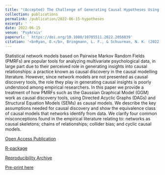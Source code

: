```yaml
---
title: "(Accepted) The Challenge of Generating Causal Hypotheses Using Network Models"
collection: publications
permalink: /publication/2022-06-15-hypotheses
excerpt: ' '
date: 2022-06-15
venue: 'PsyArxiv'
paperurl: ' https://doi.org/10.1080/10705511.2022.2056039'
citation: '<b>Ryan, O.</b>, Bringmann, L. F., & Schuurman, N. K. (2022). The Challenge of Generating Causal Hypotheses Using Network Models. Structural Equation Modeling: A Multidisciplinary Journal.'
---
```


Statistical network models based on Pairwise Markov Random Fields (PMRFs) are popular tools for analyzing multivariate psychological data, in large part due to their perceived role in generating insights into causal relationships: a practice known as causal discovery in the causal modelling literature. However, since network models are not presented as causal discovery tools, the role they play in generating causal insights is poorly understood among empirical researchers. In this paper we provide a treatment of how PMRFs such as the Gaussian Graphical Model (GGM) work as causal discovery tools, using Directed Acyclic Graphs (DAGs) and Structural Equation Models (SEMs) as causal models. We describe the key assumptions needed for causal discovery and show the equivalence class of causal models that networks identify from data. We clarify four common misconceptions found in the empirical literature relating to: networks as causal skeletons; chains of relationships; collider bias; and cyclic causal models.

[Open Access Publication](https://www.tandfonline.com/doi/pdf/10.1080/10705511.2022.2056039?needAccess=true)

[R-package](https://github.com/ryanoisin/SEset) 

[Reproducibility Archive](https://github.com/ryanoisin/CausalHypotheses)

[Pre-print here](https://psyarxiv.com/ryg69)


